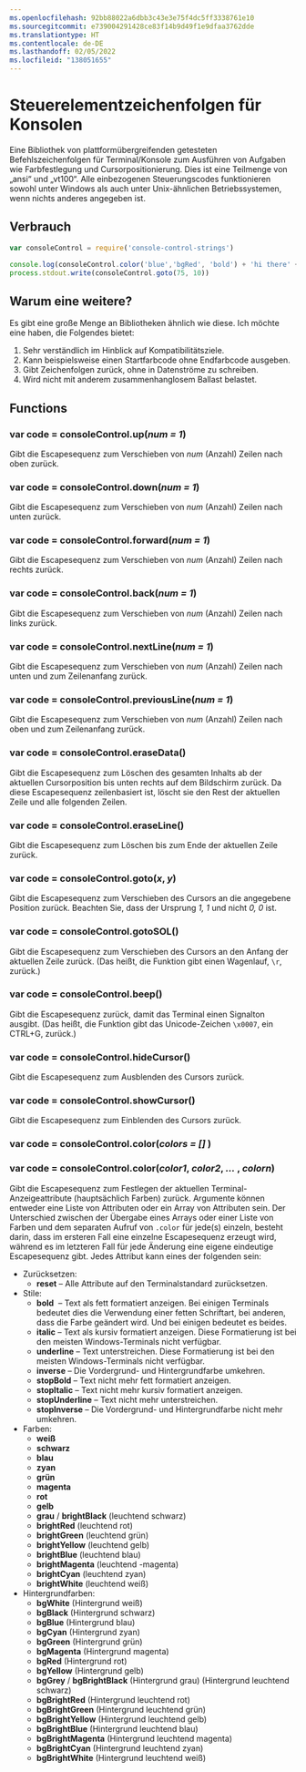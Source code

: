 ```yaml
---
ms.openlocfilehash: 92bb88022a6dbb3c43e3e75f4dc5ff3338761e10
ms.sourcegitcommit: e739004291428ce83f14b9d49f1e9dfaa3762dde
ms.translationtype: HT
ms.contentlocale: de-DE
ms.lasthandoff: 02/05/2022
ms.locfileid: "138051655"
---
```

# <a name="console-control-strings"></a>Steuerelementzeichenfolgen für Konsolen

Eine Bibliothek von plattformübergreifenden getesteten Befehlszeichenfolgen für Terminal/Konsole zum Ausführen von Aufgaben wie Farbfestlegung und Cursorpositionierung.  Dies ist eine Teilmenge von „ansi“ und „vt100“.  Alle einbezogenen Steuerungscodes funktionieren sowohl unter Windows als auch unter Unix-ähnlichen Betriebssystemen, wenn nichts anderes angegeben ist.

## <a name="usage"></a>Verbrauch

```js
var consoleControl = require('console-control-strings')

console.log(consoleControl.color('blue','bgRed', 'bold') + 'hi there' + consoleControl.color('reset'))
process.stdout.write(consoleControl.goto(75, 10))
```

## <a name="why-another"></a>Warum eine weitere?

Es gibt eine große Menge an Bibliotheken ähnlich wie diese.  Ich möchte eine haben, die Folgendes bietet:

1. Sehr verständlich im Hinblick auf Kompatibilitätsziele.
2. Kann beispielsweise einen Startfarbcode ohne Endfarbcode ausgeben.
3. Gibt Zeichenfolgen zurück, ohne in Datenströme zu schreiben.
4. Wird nicht mit anderem zusammenhanglosem Ballast belastet.

## <a name="functions"></a>Functions

### <a name="var-code--consolecontrolup_num--1_"></a>var code = consoleControl.up(_num = 1_)

Gibt die Escapesequenz zum Verschieben von _num_ (Anzahl) Zeilen nach oben zurück.

### <a name="var-code--consolecontroldown_num--1_"></a>var code = consoleControl.down(_num = 1_)

Gibt die Escapesequenz zum Verschieben von _num_ (Anzahl) Zeilen nach unten zurück.

### <a name="var-code--consolecontrolforward_num--1_"></a>var code = consoleControl.forward(_num = 1_)

Gibt die Escapesequenz zum Verschieben von _num_ (Anzahl) Zeilen nach rechts zurück.

### <a name="var-code--consolecontrolback_num--1_"></a>var code = consoleControl.back(_num = 1_)

Gibt die Escapesequenz zum Verschieben von _num_ (Anzahl) Zeilen nach links zurück.

### <a name="var-code--consolecontrolnextline_num--1_"></a>var code = consoleControl.nextLine(_num = 1_)

Gibt die Escapesequenz zum Verschieben von _num_ (Anzahl) Zeilen nach unten und zum Zeilenanfang zurück.

### <a name="var-code--consolecontrolpreviousline_num--1_"></a>var code = consoleControl.previousLine(_num = 1_)

Gibt die Escapesequenz zum Verschieben von _num_ (Anzahl) Zeilen nach oben und zum Zeilenanfang zurück.

### <a name="var-code--consolecontrolerasedata"></a>var code = consoleControl.eraseData()

Gibt die Escapesequenz zum Löschen des gesamten Inhalts ab der aktuellen Cursorposition bis unten rechts auf dem Bildschirm zurück.  Da diese Escapesequenz zeilenbasiert ist, löscht sie den Rest der aktuellen Zeile und alle folgenden Zeilen.

### <a name="var-code--consolecontroleraseline"></a>var code = consoleControl.eraseLine()

Gibt die Escapesequenz zum Löschen bis zum Ende der aktuellen Zeile zurück.

### <a name="var-code--consolecontrolgoto_x_-_y_"></a>var code = consoleControl.goto(_x_, _y_)

Gibt die Escapesequenz zum Verschieben des Cursors an die angegebene Position zurück. Beachten Sie, dass der Ursprung _1, 1_ und nicht _0, 0_ ist.

### <a name="var-code--consolecontrolgotosol"></a>var code = consoleControl.gotoSOL()

Gibt die Escapesequenz zum Verschieben des Cursors an den Anfang der aktuellen Zeile zurück. (Das heißt, die Funktion gibt einen Wagenlauf, `\r`, zurück.)

### <a name="var-code--consolecontrolbeep"></a>var code = consoleControl.beep()

Gibt die Escapesequenz zurück, damit das Terminal einen Signalton ausgibt.  (Das heißt, die Funktion gibt das Unicode-Zeichen `\x0007`, ein CTRL+G, zurück.)

### <a name="var-code--consolecontrolhidecursor"></a>var code = consoleControl.hideCursor()

Gibt die Escapesequenz zum Ausblenden des Cursors zurück.

### <a name="var-code--consolecontrolshowcursor"></a>var code = consoleControl.showCursor()

Gibt die Escapesequenz zum Einblenden des Cursors zurück.

### <a name="var-code--consolecontrolcolor_colors--_"></a>var code = consoleControl.color(_colors = []_ )

### <a name="var-code--consolecontrolcolor_color1_-_color2_-__-_colorn_"></a>var code = consoleControl.color(_color1_, _color2_, _…_ , _colorn_)

Gibt die Escapesequenz zum Festlegen der aktuellen Terminal-Anzeigeattribute (hauptsächlich Farben) zurück.  Argumente können entweder eine Liste von Attributen oder ein Array von Attributen sein.  Der Unterschied zwischen der Übergabe eines Arrays oder einer Liste von Farben und dem separaten Aufruf von `.color` für jede(s) einzeln, besteht darin, dass im ersteren Fall eine einzelne Escapesequenz erzeugt wird, während es im letzteren Fall für jede Änderung eine eigene eindeutige Escapesequenz gibt.  Jedes Attribut kann eines der folgenden sein:

* Zurücksetzen:
  * **reset** – Alle Attribute auf den Terminalstandard zurücksetzen.
* Stile:
  * **bold**  – Text als fett formatiert anzeigen.  Bei einigen Terminals bedeutet dies die Verwendung einer fetten Schriftart, bei anderen, dass die Farbe geändert wird.  Und bei einigen bedeutet es beides.
  * **italic** – Text als kursiv formatiert anzeigen. Diese Formatierung ist bei den meisten Windows-Terminals nicht verfügbar.
  * **underline** – Text unterstreichen. Diese Formatierung ist bei den meisten Windows-Terminals nicht verfügbar.
  * **inverse** – Die Vordergrund- und Hintergrundfarbe umkehren.
  * **stopBold** – Text nicht mehr fett formatiert anzeigen.
  * **stopItalic** – Text nicht mehr kursiv formatiert anzeigen.
  * **stopUnderline** – Text nicht mehr unterstreichen.
  * **stopInverse** – Die Vordergrund- und Hintergrundfarbe nicht mehr umkehren.
* Farben:
  * **weiß**
  * **schwarz**
  * **blau**
  * **zyan**
  * **grün**
  * **magenta**
  * **rot**
  * **gelb**
  * **grau** / **brightBlack** (leuchtend schwarz)
  * **brightRed** (leuchtend rot)
  * **brightGreen** (leuchtend grün)
  * **brightYellow** (leuchtend gelb)
  * **brightBlue** (leuchtend blau)
  * **brightMagenta** (leuchtend -magenta)
  * **brightCyan** (leuchtend zyan)
  * **brightWhite** (leuchtend weiß)
* Hintergrundfarben:
  * **bgWhite** (Hintergrund weiß)
  * **bgBlack** (Hintergrund schwarz)
  * **bgBlue** (Hintergrund blau)
  * **bgCyan** (Hintergrund zyan)
  * **bgGreen** (Hintergrund grün)
  * **bgMagenta** (Hintergrund magenta)
  * **bgRed** (Hintergrund rot)
  * **bgYellow** (Hintergrund gelb)
  * **bgGrey** / **bgBrightBlack** (Hintergrund grau) (Hintergrund leuchtend schwarz)
  * **bgBrightRed** (Hintergrund leuchtend rot)
  * **bgBrightGreen** (Hintergrund leuchtend grün)
  * **bgBrightYellow** (Hintergrund leuchtend gelb)
  * **bgBrightBlue** (Hintergrund leuchtend blau)
  * **bgBrightMagenta** (Hintergrund leuchtend magenta)
  * **bgBrightCyan** (Hintergrund leuchtend zyan)
  * **bgBrightWhite** (Hintergrund leuchtend weiß)

